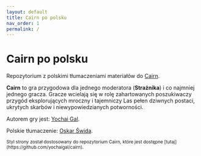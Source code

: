 ```yaml
---
layout: default
title: Cairn po polsku
nav_order: 1
permalink: /
---
```


# Cairn po polsku

Repozytorium z polskimi tłumaczeniami materiałów do [Cairn](https://cairnrpg.com/).

**Cairn** to gra przygodowa dla jednego moderatora (**Strażnika**) i co najmniej jednego gracza.
Gracze wcielają się w rolę zahartowanych poszukiwaczy przygód eksplorujących mroczny i tajemniczy Las pełen dziwnych postaci, ukrytych skarbów i niewypowiedzianych potworności.

Autorem gry jest: [Yochai Gal](https://newschoolrevolution.com/).

Polskie tłumaczenie: [Oskar Świda](https://twitter.com/OskarSwida).

<small>
Styl strony został dostosowany do repozytorium Cairn, które jest dostępne [tutaj](https://github.com/yochaigal/cairn).
</small>
